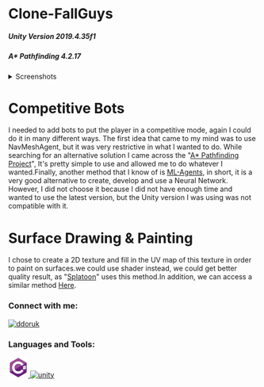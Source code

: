 # Clone-FallGuys
<h5>Unity Version 2019.4.35f1</h5>
<h5>A* Pathfinding 4.2.17</h5>


<details>
<summary>Screenshots</summary>
<img src="https://raw.githubusercontent.com/katayayuci/Clone-FallGuys/main/Screenshots/Screenshot_1.png?token=GHSAT0AAAAAABRXZ4JJ6KR6MQUUDPCG7XICYQQ7AHQ" width="200" height="400" />
<img src="https://raw.githubusercontent.com/katayayuci/Clone-FallGuys/main/Screenshots/Screenshot_3.png?token=GHSAT0AAAAAABRXZ4JJYZVM36M3BHDRJOQQYQQ7BCQ" width="200" height="400" />
<img src="https://raw.githubusercontent.com/katayayuci/Clone-FallGuys/main/Screenshots/Screenshot_4.png?token=GHSAT0AAAAAABRXZ4JJGWXASYLOAOC3IZP4YQQ7BHQ" width="200" height="400" />
</details>

# Competitive Bots
I needed to add bots to put the player in a competitive mode, again I could do it in many different ways. The first idea that came to my mind was to use NavMeshAgent, but it was very restrictive in what I wanted to do. While searching for an alternative solution I came across the "[A* Pathfinding Project](https://arongranberg.com/astar/)", It's pretty simple to use and allowed me to do whatever I wanted.Finally, another method that I know of is [ML-Agents](https://github.com/Unity-Technologies/ml-agents), in short, it is a very good alternative to create, develop and use a Neural Network. However, I did not choose it because I did not have enough time and wanted to use the latest version, but the Unity version I was using was not compatible with it.

# Surface Drawing & Painting
I chose to create a 2D texture and fill in the UV map of this texture in order to paint on surfaces.we could use shader instead, we could get better quality result, as "[Splatoon](https://splatoon.nintendo.com/)" uses this method.In addition, we can access a similar method [Here](https://shahriyarshahrabi.medium.com/mesh-texture-painting-in-unity-using-shaders-8eb7fc31221c).

<h3 align="left">Connect with me:</h3>
<p align="left">
<a href="https://linkedin.com/in/ddoruk" target="blank"><img align="center" src="https://raw.githubusercontent.com/rahuldkjain/github-profile-readme-generator/master/src/images/icons/Social/linked-in-alt.svg" alt="ddoruk" height="30" width="40" /></a>
</p>

<h3 align="left">Languages and Tools:</h3>
<p align="left"> <a href="https://www.w3schools.com/cs/" target="_blank" rel="noreferrer"> <img src="https://raw.githubusercontent.com/devicons/devicon/master/icons/csharp/csharp-original.svg" alt="csharp" width="40" height="40"/> </a> <a href="https://unity.com/" target="_blank" rel="noreferrer"> <img src="https://www.vectorlogo.zone/logos/unity3d/unity3d-icon.svg" alt="unity" width="40" height="40"/> </a> </p>
